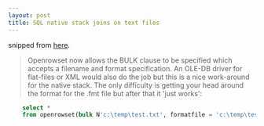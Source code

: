 ```yaml
---
layout: post
title: SQL native stack joins on text files
---
```


snipped from [here](http://blogs.msdn.com/ashvinis/archive/2005/10/24/484274.aspx).

> Openrowset now allows the BULK clause to be specified which accepts a filename and format specification. An OLE-DB driver for flat-files or XML would also do the job but this is a nice work-around for the native stack. The only difficulty is getting your head around the format for the .fmt file but after that it 'just works':

``` SQL
    select * 
    from openrowset(bulk N'c:\temp\test.txt', formatfile = 'c:\temp\test.fmt') as x
```